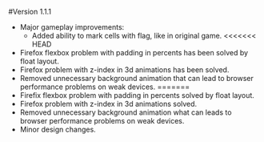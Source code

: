 #Version 1.1.1

* Major gameplay improvements:
  * Added ability to mark cells with flag, like in original game.
<<<<<<< HEAD
* Firefox flexbox problem with padding in percents has been solved by float layout.
* Firefox problem with z-index in 3d animations has been solved.
* Removed unnecessary background animation that can lead to browser performance problems on weak devices.
=======
* Firefix flexbox problem with padding in percents solved by float layout.
* Firefox problem with z-index in 3d animations solved.
* Removed unnecessary background animation what can leads to browser performance problems on weak devices.
* Minor design changes.
